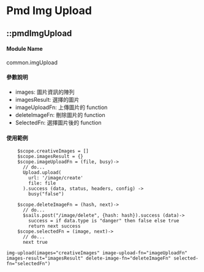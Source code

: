 # Pmd Img Upload

## ::pmdImgUpload  
#### Module Name
common.imgUpload

#### 參數說明
* images: 圖片資訊的陣列
* imagesResult: 選擇的圖片
* imageUploadFn: 上傳圖片的 function
* deleteImageFn: 刪除圖片的 function
* SelectedFn: 選擇圖片後的 function
 
#### 使用範例
```
    $scope.creativeImages = []
    $scope.imagesResult = {}
    $scope.imageUploadFn = (file, busy)->
      // do...
      Upload.upload(
        url: '/image/create'
        file: file
      ).success (data, status, headers, config) ->
        busy("false")
        
    $scope.deleteImageFn = (hash, next)->
      // do...
      $sails.post("/image/delete", {hash: hash}).success (data)->
        success = if data.type is "danger" then false else true
        return next success 
    $scope.selectedFn = (image, next)->
      // do...
      next true
```
```
img-upload(images="creativeImages" image-upload-fn="imageUploadFn" images-result="imagesResult" delete-image-fn="deleteImageFn" selected-fn="selectedFn")
```
   
  
